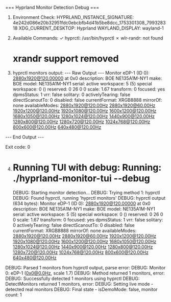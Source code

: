 === Hyprland Monitor Detection Debug ===

1. Environment Check:
   HYPRLAND_INSTANCE_SIGNATURE: 4e242d086e20b32951fdc0ebcbfb4d41b5be8dcc_1753301308_799328318
   XDG_CURRENT_DESKTOP: Hyprland
   WAYLAND_DISPLAY: wayland-1

2. Available Commands:
   ✓ hyprctl: /usr/bin/hyprctl
   ✗ wlr-randr: not found
   # xrandr support removed

3. hyprctl monitors output:
   --- Raw Output ---
   Monitor eDP-1 (ID 0):
   2880x1920@120.00000 at 0x0
   description: BOE NE135A1M-NY1
   make: BOE
   model: NE135A1M-NY1
   serial:
   active workspace: 5 (5)
   special workspace: 0 ()
   reserved: 0 26 0 0
   scale: 1.67
   transform: 0
   focused: yes
   dpmsStatus: 1
   vrr: false
   solitary: 0
   activelyTearing: false
   directScanoutTo: 0
   disabled: false
   currentFormat: XRGB8888
   mirrorOf: none
   availableModes: 2880x1920@120.00Hz 2880x1920@60.00Hz 1920x1200@120.00Hz 1920x1080@120.00Hz 1600x1200@120.00Hz 1680x1050@120.00Hz 1280x1024@120.00Hz 1440x900@120.00Hz 1280x800@120.00Hz 1280x720@120.00Hz 1024x768@120.00Hz 800x600@120.00Hz 640x480@120.00Hz

--- End Output ---

Exit code: 0

4. Running TUI with debug:
   Running: ./hyprland-monitor-tui --debug
   ================================================
   DEBUG: Starting monitor detection...
   DEBUG: Trying method 1: hyprctl
   DEBUG: Found hyprctl, running 'hyprctl monitors'
   DEBUG: hyprctl output (634 bytes):
   Monitor eDP-1 (ID 0):
   2880x1920@120.00000 at 0x0
   description: BOE NE135A1M-NY1
   make: BOE
   model: NE135A1M-NY1
   serial:
   active workspace: 5 (5)
   special workspace: 0 ()
   reserved: 0 26 0 0
   scale: 1.67
   transform: 0
   focused: yes
   dpmsStatus: 1
   vrr: false
   solitary: 0
   activelyTearing: false
   directScanoutTo: 0
   disabled: false
   currentFormat: XRGB8888
   mirrorOf: none
   availableModes: 2880x1920@120.00Hz 2880x1920@60.00Hz 1920x1200@120.00Hz 1920x1080@120.00Hz 1600x1200@120.00Hz 1680x1050@120.00Hz 1280x1024@120.00Hz 1440x900@120.00Hz 1280x800@120.00Hz 1280x720@120.00Hz 1024x768@120.00Hz 800x600@120.00Hz 640x480@120.00Hz

DEBUG: Parsed 1 monitors from hyprctl output, parse error: <nil>
DEBUG: Monitor 0: eDP-1 (0x0@0.0Hz, scale 1.7)
DEBUG: Method returned 1 monitors, error: <nil>
DEBUG: Successfully detected 1 monitors using hyprctl
DEBUG: DetectMonitors returned 1 monitors, error: <nil>
DEBUG: Setting live mode - detected real monitors
DEBUG: Final state - isDemoMode: false, monitor count: 1
